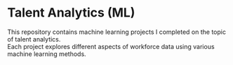 # Talent Analytics (ML)
This repository contains machine learning projects I completed on the topic of talent analytics.  
Each project explores different aspects of workforce data using various machine learning methods.
